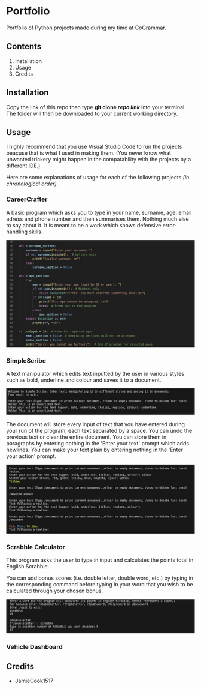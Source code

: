 # Portfolio

Portfolio of Python projects made during my time at CoGrammar.

## Contents

1. Installation
2. Usage
3. Credits

## Installation

Copy the link of this repo then type **git clone _repo link_** into your terminal. The folder will then be downloaded to your current working directory.

## Usage

I highly recommend that you use Visual Studio Code to run the projects beacuse that is what I used in making them. (You never know what unwanted trickery might happen in the compatability with the projects by a different IDE.)

Here are some explanations of usage for each of the following projects *(in chronological order)*.

### CareerCrafter

A basic program which asks you to type in your name, surname, age, email adress and phone number and then summarises them. Nothing much else to say about it. It is meant to be a work which shows defensive error-handling skills.

![CareerCrafter Image](career-crafter_image.png)

### SimpleScribe

A text manipulator which edits text inputted by the user in various styles such as bold, underline and colour and saves it to a document.

![SimpleScribe Image 1](simple-scribe_image1.png)

The document will store every input of text that you have entered during your run of the program, each text separated by a space. You can undo the previous text or clear the entire document. You can store them in paragraphs by entering nothing in the 'Enter your text' prompt which adds newlines. You can make your text plain by entering nothing in the 'Enter your action' prompt.

![SimpleScribe Image 2](simple-scribe_image2.png)

### Scrabble Calculator

This program asks the user to type in input and calculates the points total in English Scrabble.

You can add bonus scores (i.e. double letter, double word, etc.) by typing in the corresponding command before typing in your word that you wish to be calculated through your chosen bonus.

![Scrabble Calulator Image](images/scrabble_calculator_image.png)

### Vehicle Dashboard

## Credits

* JamieCook1517
